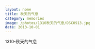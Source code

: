```yaml
---
layout: none
title: 秋天的气息
category: memories
image: /photos/1310秋天的气息/DSC0913.jpg
date: 2013-10-01
---
```

1310-秋天的气息
